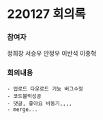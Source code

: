 # 220127 회의록

### 참여자

정희창 서승우 안정우 이반석 이종혁

### 회의내용
    - 업로드 다운로드 기능 버그수정
    - 코드블럭성공
    - 댓글, 좋아요 비동기,,,,
    - merge...
 

  
